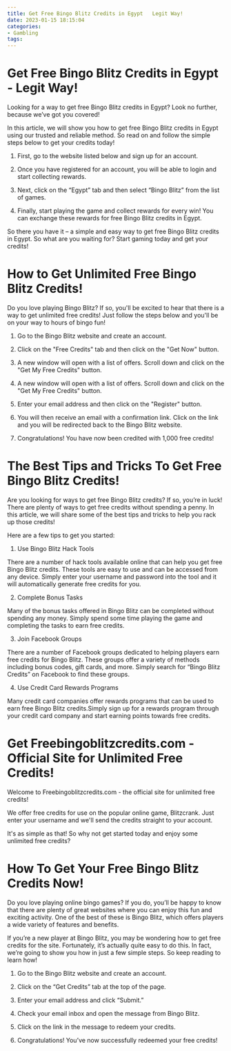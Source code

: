 ```yaml
---
title: Get Free Bingo Blitz Credits in Egypt   Legit Way!
date: 2023-01-15 18:15:04
categories:
- Gambling
tags:
---
```



#  Get Free Bingo Blitz Credits in Egypt - Legit Way!

 Looking for a way to get free Bingo Blitz credits in Egypt? Look no further, because we’ve got you covered!

In this article, we will show you how to get free Bingo Blitz credits in Egypt using our trusted and reliable method. So read on and follow the simple steps below to get your credits today!

1) First, go to the website listed below and sign up for an account.

2) Once you have registered for an account, you will be able to login and start collecting rewards.

3) Next, click on the “Egypt” tab and then select “Bingo Blitz” from the list of games.

4) Finally, start playing the game and collect rewards for every win! You can exchange these rewards for free Bingo Blitz credits in Egypt.

So there you have it – a simple and easy way to get free Bingo Blitz credits in Egypt. So what are you waiting for? Start gaming today and get your credits!

#  How to Get Unlimited Free Bingo Blitz Credits!

Do you love playing Bingo Blitz? If so, you'll be excited to hear that there is a way to get unlimited free credits! Just follow the steps below and you'll be on your way to hours of bingo fun!

1. Go to the Bingo Blitz website and create an account.

2. Click on the "Free Credits" tab and then click on the "Get Now" button.

3. A new window will open with a list of offers. Scroll down and click on the "Get My Free Credits" button.

4. A new window will open with a list of offers. Scroll down and click on the "Get My Free Credits" button.

5. Enter your email address and then click on the "Register" button.

6. You will then receive an email with a confirmation link. Click on the link and you will be redirected back to the Bingo Blitz website.


7. Congratulations! You have now been credited with 1,000 free credits!

#  The Best Tips and Tricks To Get Free Bingo Blitz Credits!

Are you looking for ways to get free Bingo Blitz credits? If so, you’re in luck! There are plenty of ways to get free credits without spending a penny. In this article, we will share some of the best tips and tricks to help you rack up those credits!

Here are a few tips to get you started:

1. Use Bingo Blitz Hack Tools

There are a number of hack tools available online that can help you get free Bingo Blitz credits. These tools are easy to use and can be accessed from any device. Simply enter your username and password into the tool and it will automatically generate free credits for you.

2. Complete Bonus Tasks

Many of the bonus tasks offered in Bingo Blitz can be completed without spending any money. Simply spend some time playing the game and completing the tasks to earn free credits.

3. Join Facebook Groups

There are a number of Facebook groups dedicated to helping players earn free credits for Bingo Blitz. These groups offer a variety of methods including bonus codes, gift cards, and more. Simply search for “Bingo Blitz Credits” on Facebook to find these groups.

4. Use Credit Card Rewards Programs

Many credit card companies offer rewards programs that can be used to earn free Bingo Blitz credits.Simply sign up for a rewards program through your credit card company and start earning points towards free credits.

#  Get Freebingoblitzcredits.com - Official Site for Unlimited Free Credits!

Welcome to Freebingoblitzcredits.com - the official site for unlimited free credits!

We offer free credits for use on the popular online game, Blitzcrank. Just enter your username and we'll send the credits straight to your account.

It's as simple as that! So why not get started today and enjoy some unlimited free credits?

#  How To Get Your Free Bingo Blitz Credits Now!

Do you love playing online bingo games? If you do, you’ll be happy to know that there are plenty of great websites where you can enjoy this fun and exciting activity. One of the best of these is Bingo Blitz, which offers players a wide variety of features and benefits.

If you’re a new player at Bingo Blitz, you may be wondering how to get free credits for the site. Fortunately, it’s actually quite easy to do this. In fact, we’re going to show you how in just a few simple steps. So keep reading to learn how!

1. Go to the Bingo Blitz website and create an account.

2. Click on the “Get Credits” tab at the top of the page.

3. Enter your email address and click “Submit.”

4. Check your email inbox and open the message from Bingo Blitz.

5. Click on the link in the message to redeem your credits.

6. Congratulations! You’ve now successfully redeemed your free credits!